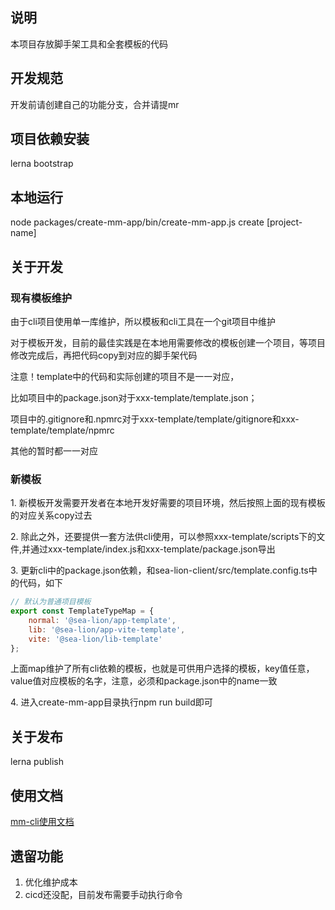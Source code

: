 ## 说明
本项目存放脚手架工具和全套模板的代码

## 开发规范
开发前请创建自己的功能分支，合并请提mr

## 项目依赖安装
lerna bootstrap

## 本地运行
node packages/create-mm-app/bin/create-mm-app.js create [project-name]

## 关于开发
### 现有模板维护
<p>由于cli项目使用单一库维护，所以模板和cli工具在一个git项目中维护</p>
<p>对于模板开发，目前的最佳实践是在本地用需要修改的模板创建一个项目，等项目修改完成后，再把代码copy到对应的脚手架代码</p>
<p>注意！template中的代码和实际创建的项目不是一一对应，</p>
<p>比如项目中的package.json对于xxx-template/template.json；</p>
<p>项目中的.gitignore和.npmrc对于xxx-template/template/gitignore和xxx-template/template/npmrc</p>
<p>其他的暂时都一一对应</p>
<p></p>

### 新模板
<p>1. 新模板开发需要开发者在本地开发好需要的项目环境，然后按照上面的现有模板的对应关系copy过去</p>
<p>2. 除此之外，还要提供一套方法供cli使用，可以参照xxx-template/scripts下的文件,并通过xxx-template/index.js和xxx-template/package.json导出</p>
<p>3. 更新cli中的package.json依赖，和sea-lion-client/src/template.config.ts中的代码，如下</p>

``` javascript
// 默认为普通项目模板
export const TemplateTypeMap = {
    normal: '@sea-lion/app-template',
    lib: '@sea-lion/app-vite-template',
    vite: '@sea-lion/lib-template'
};
```
<p>上面map维护了所有cli依赖的模板，也就是可供用户选择的模板，key值任意，value值对应模板的名字，注意，必须和package.json中的name一致</p>
<p>4. 进入create-mm-app目录执行npm run build即可</p>

## 关于发布
lerna publish

## 使用文档
[mm-cli使用文档](https://aicarrier.feishu.cn/docx/doxcnhycCgdhqozV7yl1LIJdclc)

## 遗留功能
1. 优化维护成本
2. cicd还没配，目前发布需要手动执行命令
